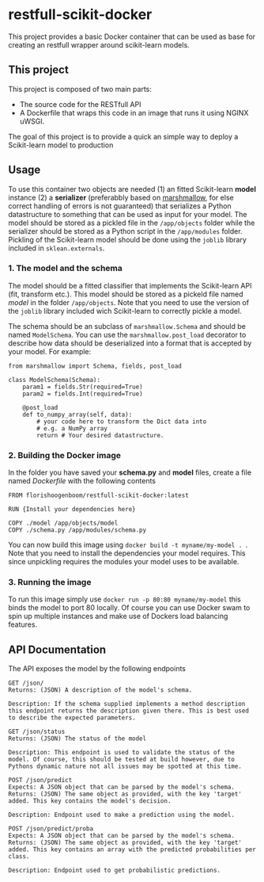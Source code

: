 # restfull-scikit-docker
 
This project provides a basic Docker container that can be used as base for creating an restfull wrapper around scikit-learn models. 

## This project
This project is composed of two main parts:
- The source code for the RESTfull API
- A Dockerfile that wraps this code in an image that runs it using NGINX uWSGI.

The goal of this project is to provide a quick an simple way to deploy a Scikit-learn model to production

## Usage
To use this container two objects are needed (1) an fitted Scikit-learn __model__ instance (2) a __serializer__ (preferabbly based on [marshmallow](https://marshmallow.readthedocs.io/en/latest/), for else correct handling of errors is not guaranteed) that serializes a Python datastructure to something that can be used as input for your model.  The model should be stored as a pickled file in the `/app/objects` folder while the serializer should be stored as a Python script in the `/app/modules` folder. Pickling of the Scikit-learn model should be done using the `joblib` library included in `sklean.externals`.

### 1. The model and the schema
The model should be a fitted classifier that implements the Scikit-learn API (fit, transform etc.). This model should be stored as a pickeld file named _model_ in the folder `/app/objects`. Note that you need to use the version of the `joblib` library included wich Scikit-learn to correctly pickle a model.

The schema should be an subclass of `marshmallow.Schema` and should be named `ModelSchema`. You can use the `marshmallow.post_load` decorator to describe how data should be deserialized into a format that is accepted by your model. For example:

```{python}
from marshmallow import Schema, fields, post_load

class ModelSchema(Schema):
    param1 = fields.Str(required=True)
    param2 = fields.Int(required=True)

    @post_load
    def to_numpy_array(self, data):
        # your code here to transform the Dict data into 
        # e.g. a NumPy array
        return # Your desired datastructure.
``` 

### 2. Building the Docker image
In the folder you have saved your __schema.py__ and __model__ files, create a file named _Dockerfile_ with the following contents
```{Dockerfile}
FROM florishoogenboom/restfull-scikit-docker:latest

RUN {Install your dependencies here}

COPY ./model /app/objects/model
COPY ./schema.py /app/modules/schema.py
```
You can now build this image using `docker build -t myname/my-model . `. Note that you need to install the dependencies your model requires. This since unpickling requires the modules your model uses to be available.

### 3. Running the image
To run this image simply use `docker run -p 80:80 myname/my-model` this binds the model to port 80 locally. Of course you can use Docker swam to spin up multiple instances and make use of Dockers load balancing features.

## API Documentation

The API exposes the model by the following  endpoints
```
GET /json/
Returns: (JSON) A description of the model's schema.

Description: If the schema supplied implements a method description this endpoint returns the description given there. This is best used to describe the expected parameters.
```

```
GET /json/status
Returns: (JSON) The status of the model

Description: This endpoint is used to validate the status of the model. Of course, this should be tested at build however, due to Pythons dynamic nature not all issues may be spotted at this time.
```

```
POST /json/predict
Expects: A JSON object that can be parsed by the model's schema.
Returns: (JSON) The same object as provided, with the key 'target' added. This key contains the model's decision.

Description: Endpoint used to make a prediction using the model.
```

```
POST /json/predict/proba
Expects: A JSON object that can be parsed by the model's schema.
Returns: (JSON) The same object as provided, with the key 'target' added. This key contains an array with the predicted probabilities per class.

Description: Endpoint used to get probabilistic predictions.
```